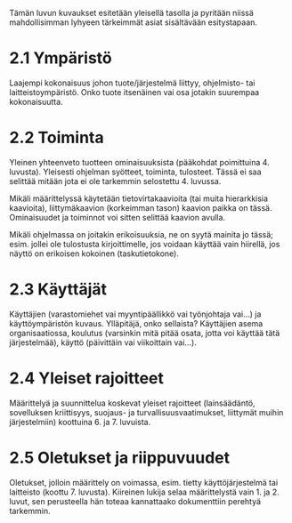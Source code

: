 Tämän luvun kuvaukset esitetään yleisellä tasolla ja pyritään niissä mahdollisimman lyhyeen tärkeimmät asiat sisältävään esitystapaan.

# 2.1 Ympäristö
Laajempi kokonaisuus johon tuote/järjestelmä liittyy, ohjelmisto- tai laitteistoympäristö. Onko tuote itsenäinen vai osa jotakin suurempaa kokonaisuutta. 

# 2.2 Toiminta
Yleinen yhteenveto tuotteen ominaisuuksista (pääkohdat poimittuina 4. luvusta).  Yleisesti ohjelman syötteet, toiminta, tulosteet. Tässä ei saa selittää mitään jota ei ole tarkemmin selostettu 4. luvussa.

Mikäli määrittelyssä käytetään tietovirtakaavioita (tai muita hierarkkisia kaavioita), liittymäkaavion (korkeimman tason) kaavion paikka on tässä. Ominaisuudet ja toiminnot voi sitten selittää kaavion avulla.

Mikäli ohjelmassa on joitakin erikoisuuksia, ne on syytä mainita jo tässä; esim. jollei ole tulostusta kirjoittimelle, jos voidaan käyttää vain hiirellä, jos näyttö on erikoisen kokoinen (taskutietokone). 

# 2.3 Käyttäjät
Käyttäjien (varastomiehet vai myyntipäällikkö vai työnjohtaja vai...) ja käyttöympäristön kuvaus. Ylläpitäjä, onko sellaista? Käyttäjien asema organisaatiossa, koulutus (varsinkin mitä pitää osata, jotta voi käyttää tätä järjestelmää), käyttö (päivittäin vai viikoittain vai...).

# 2.4 Yleiset rajoitteet
Määrittelyä ja suunnittelua koskevat yleiset rajoitteet (lainsäädäntö, sovelluksen kriittisyys, suojaus- ja turvallisuusvaatimukset, liittymät muihin järjestelmiin) koottuina 6. ja 7. luvuista. 

# 2.5 Oletukset ja riippuvuudet
Oletukset, jolloin määrittely on voimassa, esim. tietty käyttöjärjestelmä tai laitteisto (koottu 7. luvusta).  Kiireinen lukija selaa määrittelystä vain 1. ja 2. luvut, sen perusteella hän toteaa kannattaako dokumenttiin perehtyä tarkemmin. 